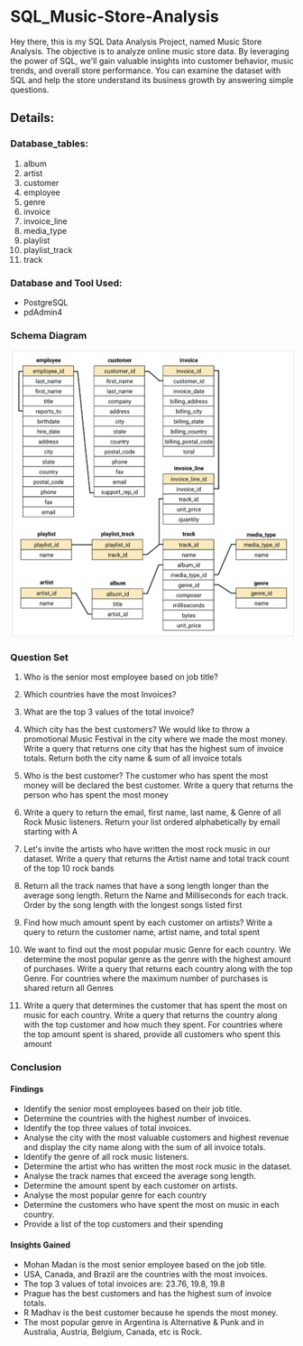 # SQL_Music-Store-Analysis

Hey there, this is my SQL Data Analysis Project, named Music Store Analysis. The objective is to analyze online music store data. By leveraging the power of SQL, we'll gain valuable insights into customer behavior, music trends, and overall store performance. You can examine the dataset with SQL and help the store understand its business growth by answering simple questions.

## Details:

### Database_tables:

1) album
2) artist
3) customer
4) employee
5) genre
6) invoice
7) invoice_line
8) media_type
9) playlist
10) playlist_track
11) track

### Database and Tool Used:

* PostgreSQL
* pdAdmin4

### Schema Diagram
![MusicDatabaseSchema](https://github.com/meetvaghasiya23/SQL_Music-Store-Analysis/blob/7f6405b49b004e25c7429e1e2044124a7d0c7a2d/Schema_Diagram.png)

### Question Set

1. Who is the senior most employee based on job title?

2. Which countries have the most Invoices?

3. What are the top 3 values of the total invoice?

4. Which city has the best customers? We would like to throw a promotional Music Festival in the city where we made the most money. Write a query that returns one city that has the highest sum of invoice totals. Return both the city name & sum of all invoice totals

5. Who is the best customer? The customer who has spent the most money will be declared the best customer. Write a query that returns the person who has spent the most money

6. Write a query to return the email, first name, last name, & Genre of all Rock Music listeners. Return your list ordered alphabetically by email starting with A

7. Let's invite the artists who have written the most rock music in our dataset. Write a query that returns the Artist name and total track count of the top 10 rock bands

8. Return all the track names that have a song length longer than the average song length. Return the Name and Milliseconds for each track. Order by the song length with the longest songs listed first

9. Find how much amount spent by each customer on artists? Write a query to return the customer name, artist name, and total spent

10. We want to find out the most popular music Genre for each country. We determine the most popular genre as the genre with the highest amount of purchases. Write a query that returns each country along with the top Genre. For countries where the maximum number of purchases is shared return all Genres

11. Write a query that determines the customer that has spent the most on music for each country. Write a query that returns the country along with the top customer and how much they spent. For countries where the top amount spent is shared, provide all customers who spent this amount

### Conclusion

#### Findings
-	Identify the senior most employees based on their job title.
-	Determine the countries with the highest number of invoices.
-	Identify the top three values of total invoices.
-	Analyse the city with the most valuable customers and highest revenue and display the city name along with the sum of all invoice totals.
-	Identify the genre of all rock music listeners.
-	Determine the artist who has written the most rock music in the dataset.
-	Analyse the track names that exceed the average song length.
-	Determine the amount spent by each customer on artists.
-	Analyse the most popular genre for each country
-	Determine the customers who have spent the most on music in each country.
-	Provide a list of the top customers and their spending

#### Insights Gained
-	Mohan Madan is the most senior employee based on the job title.
-	USA, Canada, and Brazil are the countries with the most invoices.
-	The top 3 values of total invoices are: 23.76, 19.8, 19.8
-	Prague has the best customers and has the highest sum of invoice totals.
-	R Madhav is the best customer because he spends the most money.
-	The most popular genre in Argentina is Alternative & Punk and in Australia, Austria, Belgium, Canada, etc is Rock.



